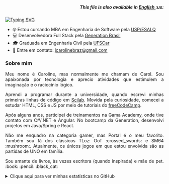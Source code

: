 <h5 align="right">
	This file is also available in <a href=https://github.com/carolinebraz/carolinebraz/blob/main/README.md> English </a> :us:
</h5>

[![Typing SVG](https://readme-typing-svg.demolab.com?font=Montserrat&size=42&pause=1000&color=1993FF&vCenter=true&width=750&lines=Olá+🌎;Sou+a+Caroline+Braz;Engenheira+Civil;Desenvolvedora+Full+Stack;MBA+em+Engenharia+de+Software)](https://git.io/typing-svg)

- :nerd_face: Estou cursando MBA em Engenharia de Software pela [USP/ESALQ](https://mbauspesalq.com/)
- :computer: Desenvolvedora Full Stack pela [Generation Brasil](https://brazil.generation.org/)
- :mortar_board: Graduada em Engenharia Civil pela [UFSCar](https://www.ufscar.br/)
- :email: Entre em contato: <a href="mailto:jcarolinebraz@gmail.com">jcarolinebraz@gmail.com</a>

### Sobre mim

<div align="justify">
  <p>
  Meu nome é Caroline, mas normalmente me chamam de Carol. Sou apaixonada por tecnologia e aprecio atividades que estimulem a imaginação e o raciocínio lógico. 
  </p>
  <p>
  Aprendi a programar durante a universidade, quando escrevi minhas primeiras linhas de código em <a href="https://www.scilab.org/">Scilab</a>. Movida pela curiosidade, comecei a estudar HTML, CSS e JS por meio de tutoriais do <a href="https://www.freecodecamp.org/">freeCodeCamp</a>.
  </p>
  <p>
  Após alguns anos, participei de treinamentos na Gama Academy, onde tive contato com C#/.NET e Angular. No bootcamp da Generation, desenvolvi projetos em Java/Spring e React.
  </p>
  <p>
  Não me enquadro na categoria gamer, mas Portal é o meu favorito. Também sou fã dos clássicos TLoz: OoT :crossed_swords: e SM64 :mushroom:. Atualmente, os únicos jogos em que estou envolvida são as partidas de UNO em família.
  </p>
  <p>
  Sou amante de livros, às vezes escritora (quando inspirada) e mãe de pet. :book: :pencil: :black_cat:
  </p>
</div>

<details>
  <summary>
      Clique aqui para ver minhas estatísticas no GitHub
  </summary>
  <p></p>
  <div align="center">
    <a href="https://github.com/anuraghazra/github-readme-stats">
      <img src="https://github-readme-stats.vercel.app/api?username=carolinebraz&show_icons=true&theme=github_dark">
      <img src="https://github-readme-stats.vercel.app/api/top-langs?username=carolinebraz&show_icons=true&layout=compact&theme=github_dark">
    </a>
  </div>
</details>

